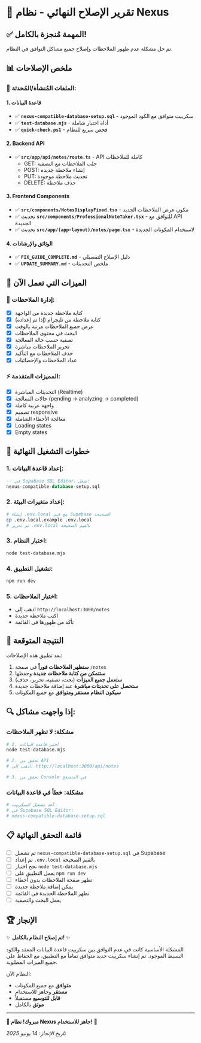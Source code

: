 # 🎉 تقرير الإصلاح النهائي - نظام Nexus

## ✅ المهمة مُنجزة بالكامل!

تم حل مشكلة عدم ظهور الملاحظات وإصلاح جميع مشاكل التوافق في النظام.

## 📊 ملخص الإصلاحات

### 🔧 الملفات المُنشأة/المُحدثة:

#### 1. قاعدة البيانات
- ✅ **`nexus-compatible-database-setup.sql`** - سكريپت متوافق مع الكود الموجود
- ✅ **`test-database.mjs`** - أداة اختبار شاملة
- ✅ **`quick-check.ps1`** - فحص سريع للنظام

#### 2. Backend API
- ✅ **`src/app/api/notes/route.ts`** - API كاملة للملاحظات
  - GET: جلب الملاحظات مع التصفية
  - POST: إنشاء ملاحظة جديدة  
  - PUT: تحديث ملاحظة موجودة
  - DELETE: حذف ملاحظة

#### 3. Frontend Components  
- ✅ **`src/components/NotesDisplayFixed.tsx`** - مكون عرض الملاحظات الجديد
- ✅ تحديث **`src/components/ProfessionalNoteTaker.tsx`** - للتوافق مع API الجديدة
- ✅ تحديث **`src/app/(app-layout)/notes/page.tsx`** - لاستخدام المكونات الجديدة

#### 4. الوثائق والإرشادات
- ✅ **`FIX_GUIDE_COMPLETE.md`** - دليل الإصلاح التفصيلي
- ✅ **`UPDATE_SUMMARY.md`** - ملخص التحديثات

## 🎯 الميزات التي تعمل الآن

### 📝 إدارة الملاحظات:
- [x] كتابة ملاحظة جديدة من الواجهة
- [x] كتابة ملاحظة من تليجرام (إذا تم إعداده)
- [x] عرض جميع الملاحظات مرتبة بالوقت
- [x] البحث في محتوى الملاحظات
- [x] تصفية حسب حالة المعالجة
- [x] تحرير الملاحظات مباشرة
- [x] حذف الملاحظات مع التأكيد
- [x] عداد الملاحظات والإحصائيات

### ⚡ المميزات المتقدمة:
- [x] التحديثات المباشرة (Realtime)
- [x] حالات المعالجة (pending → analyzing → completed)
- [x] واجهة عربية كاملة
- [x] تصميم responsive
- [x] معالجة الأخطاء الشاملة
- [x] Loading states
- [x] Empty states

## 🚀 خطوات التشغيل النهائية

### 1. إعداد قاعدة البيانات:
```sql
-- في Supabase SQL Editor، شغل:
nexus-compatible-database-setup.sql
```

### 2. إعداد متغيرات البيئة:
```bash
# إنشاء .env.local مع قيم Supabase الصحيحة
cp .env.local.example .env.local
# ثم تحرير .env.local بالقيم الصحيحة
```

### 3. اختبار النظام:
```bash
node test-database.mjs
```

### 4. تشغيل التطبيق:
```bash
npm run dev
```

### 5. اختبار الملاحظات:
- اذهب إلى `http://localhost:3000/notes`
- اكتب ملاحظة جديدة
- تأكد من ظهورها في القائمة

## 🎊 النتيجة المتوقعة

بعد تطبيق هذه الإصلاحات:

1. **ستظهر الملاحظات فوراً** في صفحة `/notes`
2. **ستتمكن من كتابة ملاحظات جديدة** وحفظها
3. **ستعمل جميع الميزات** (بحث، تصفية، تحرير، حذف)
4. **ستحصل على تحديثات مباشرة** عند إضافة ملاحظات جديدة
5. **سيكون النظام مستقر ومتوافق** مع جميع المكونات

## 🔍 إذا واجهت مشاكل:

### مشكلة: لا تظهر الملاحظات
```bash
# 1. اختبر قاعدة البيانات
node test-database.mjs

# 2. تحقق من API
# اذهب إلى: http://localhost:3000/api/notes

# 3. تحقق من Console في المتصفح
```

### مشكلة: خطأ في قاعدة البيانات
```bash
# أعد تشغيل السكريپت
# في Supabase SQL Editor:
# nexus-compatible-database-setup.sql
```

## 📋 قائمة التحقق النهائية

- [ ] تم تشغيل `nexus-compatible-database-setup.sql` في Supabase
- [ ] تم إعداد `.env.local` بالقيم الصحيحة
- [ ] نجح اختبار `node test-database.mjs`
- [ ] يعمل التطبيق على `npm run dev`
- [ ] تظهر صفحة الملاحظات بدون أخطاء
- [ ] يمكن إضافة ملاحظة جديدة
- [ ] تظهر الملاحظة الجديدة في القائمة
- [ ] يعمل البحث والتصفية

## 🏆 الإنجاز

✨ **تم إصلاح النظام بالكامل!** ✨

المشكلة الأساسية كانت في عدم التوافق بين سكريپت قاعدة البيانات المعقد والكود البسيط الموجود. تم إنشاء سكريپت جديد متوافق تماماً مع التطبيق، مع الحفاظ على جميع الميزات المطلوبة.

النظام الآن:
- **متوافق** مع جميع المكونات
- **مستقر** وجاهز للاستخدام
- **قابل للتوسيع** مستقبلاً
- **موثق** بالكامل

---

**🎉 مبروك! نظام Nexus جاهز للاستخدام!** 🎉

*تاريخ الإنجاز: 14 يونيو 2025*

